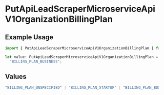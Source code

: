 # PutApiLeadScraperMicroserviceApiV1OrganizationBillingPlan

## Example Usage

```typescript
import { PutApiLeadScraperMicroserviceApiV1OrganizationBillingPlan } from "oppulence-backend-sdk/models/operations";

let value: PutApiLeadScraperMicroserviceApiV1OrganizationBillingPlan =
  "BILLING_PLAN_BUSINESS";
```

## Values

```typescript
"BILLING_PLAN_UNSPECIFIED" | "BILLING_PLAN_STARTUP" | "BILLING_PLAN_BUSINESS" | "BILLING_PLAN_ENTERPRISE"
```